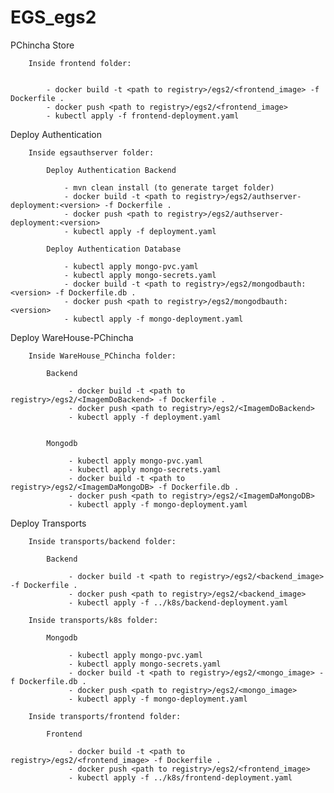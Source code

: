 # EGS_egs2
PChincha Store

		Inside frontend folder:
		

			- docker build -t <path to registry>/egs2/<frontend_image> -f Dockerfile .
			- docker push <path to registry>/egs2/<frontend_image>
			- kubectl apply -f frontend-deployment.yaml

Deploy Authentication

		Inside egsauthserver folder:
		
			Deploy Authentication Backend

				- mvn clean install (to generate target folder)
				- docker build -t <path to registry>/egs2/authserver-deployment:<version> -f Dockerfile .
				- docker push <path to registry>/egs2/authserver-deployment:<version>
				- kubectl apply -f deployment.yaml

			Deploy Authentication Database
			
				- kubectl apply mongo-pvc.yaml
				- kubectl apply mongo-secrets.yaml
				- docker build -t <path to registry>/egs2/mongodbauth:<version> -f Dockerfile.db .
				- docker push <path to registry>/egs2/mongodbauth:<version>
				- kubectl apply -f mongo-deployment.yaml

  
Deploy WareHouse-PChincha

		Inside WareHouse_PChincha folder:

			Backend

				 - docker build -t <path to registry>/egs2/<ImagemDoBackend> -f Dockerfile .
				 - docker push <path to registry>/egs2/<ImagemDoBackend>
				 - kubectl apply -f deployment.yaml


			Mongodb

				 - kubectl apply mongo-pvc.yaml
				 - kubectl apply mongo-secrets.yaml
				 - docker build -t <path to registry>/egs2/<ImagemDaMongoDB> -f Dockerfile.db .
				 - docker push <path to registry>/egs2/<ImagemDaMongoDB>
				 - kubectl apply -f mongo-deployment.yaml

  
Deploy Transports

		Inside transports/backend folder:

			Backend

				 - docker build -t <path to registry>/egs2/<backend_image> -f Dockerfile .
				 - docker push <path to registry>/egs2/<backend_image>
				 - kubectl apply -f ../k8s/backend-deployment.yaml

		Inside transports/k8s folder:
		
			Mongodb

				 - kubectl apply mongo-pvc.yaml
				 - kubectl apply mongo-secrets.yaml
				 - docker build -t <path to registry>/egs2/<mongo_image> -f Dockerfile.db .
				 - docker push <path to registry>/egs2/<mongo_image>
				 - kubectl apply -f mongo-deployment.yaml

		Inside transports/frontend folder:
		
			Frontend

				 - docker build -t <path to registry>/egs2/<frontend_image> -f Dockerfile .
				 - docker push <path to registry>/egs2/<frontend_image>
				 - kubectl apply -f ../k8s/frontend-deployment.yaml

